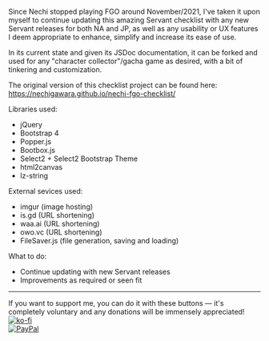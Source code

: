 Since Nechi stopped playing FGO around November/2021, I've taken it upon myself to continue updating this amazing Servant checklist with any new Servant releases for both NA and JP, as well as any usability or UX features I deem appropriate to enhance, simplify and increase its ease of use.

In its current state and given its JSDoc documentation, it can be forked and used for any "character collector"/gacha game as desired, with a bit of tinkering and customization.

The original version of this checklist project can be found here: https://nechigawara.github.io/nechi-fgo-checklist/

Libraries used:
* jQuery
* Bootstrap 4
* Popper.js
* Bootbox.js
* Select2 + Select2 Bootstrap Theme
* html2canvas
* lz-string

External sevices used:
* imgur (image hosting)
* is.gd (URL shortening)
* waa.ai (URL shortening)
* owo.vc (URL shortening)
* FileSaver.js (file generation, saving and loading)

What to do:
* Continue updating with new Servant releases
* Improvements as required or seen fit

<hr>

If you want to support me, you can do it with these buttons &mdash; it's completely voluntary and any donations will be immensely appreciated!  
[![ko-fi](https://ko-fi.com/img/githubbutton_sm.svg)](https://ko-fi.com/R5R114FFP8)  
[![PayPal](https://www.paypalobjects.com/en_US/i/btn/btn_donate_SM.gif)](https://www.paypal.com/donate/?hosted_button_id=5D62GN8HVL6EY)
